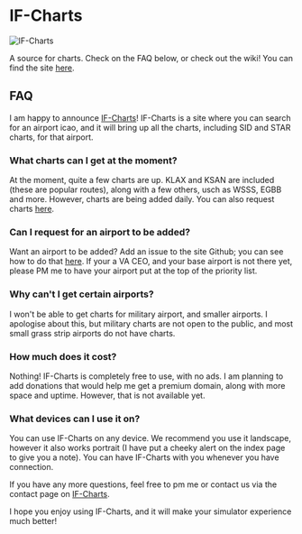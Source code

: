 # IF-Charts
![IF-Charts](https://raw.githubusercontent.com/IF-Apps/IF-Charts/master/header.png)

A source for charts. Check on the FAQ below, or check out the wiki! You can find the site [here](https://if-charts.000webhostapp.com/).

## FAQ
I am happy to announce [IF-Charts](https://if-charts.000webhostapp.com/)! IF-Charts is a site where you can search for an airport icao, and it will bring up all the charts, including SID and STAR charts, for that airport.

### What charts can I get at the moment?
At the moment, quite a few charts are up. KLAX and KSAN are included (these are popular routes), along with a few others, usch as WSSS, EGBB and more. However, charts are being added daily. You can also request charts [here](https://github.com/GiacomoLaw/IF-Charts/wiki/Requesting-charts).

### Can I request for an airport to be added?
Want an airport to be added? Add an issue to the site Github; you can see how to do that [here](https://github.com/GiacomoLaw/IF-Charts/wiki/Requesting-charts). If your a VA CEO, and your base airport is not there yet, please PM me to have your airport put at the top of the priority list.

### Why can't I get certain airports?
I won't be able to get charts for military airport, and smaller airports. I apologise about this, but military charts are not open to the public, and most small grass strip airports do not have charts.

### How much does it cost?
Nothing! IF-Charts is completely free to use, with no ads. I am planning to add donations that would help me get a premium domain, along with more space and uptime. However, that is not available yet.

### What devices can I use it on?
You can use IF-Charts on any device. We recommend you use it landscape, however it also works portrait (I have put a cheeky alert on the index page to give you a note). You can have IF-Charts with you whenever you have connection.

If you have any more questions, feel free to pm me or contact us via the contact page on [IF-Charts](https://if-charts.000webhostapp.com/ ).

I hope you enjoy using IF-Charts, and it will make your simulator experience much better!
